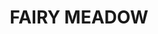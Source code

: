 ---
lastmod: '2025-04-06T06:05:20+00:00'
latitude: -34.35558
layout: suburb
longitude: 150.709623
postcode: '2519'
state: NSW
title: FAIRY MEADOW
url: /nsw/fairy-meadow/
---